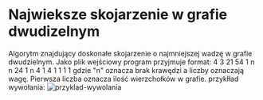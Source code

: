 # Najwieksze skojarzenie w grafie dwudizelnym
Algorytm znajdujący doskonałe skojarzenie o najmniejszej wadzę w grafie dwudzielnym. 
Jako plik wejściowy program przyjmuje format:
4 
3 21 54 1
n n 24 1
n 4 1 4
1 1 1 1
gdzie "n" oznacza brak krawędzi a liczby oznaczają wagę. Pierwsza liczba oznacza ilość wierzchołków w grafie.
przykłład wywołania:
![przyklad-wywolania](https://github.com/Zawansowane-Tuki/Najwieksze-skojarzenie-w-grafie-dwudizelnym/assets/84574377/128e9429-6d1e-41c5-b792-cf56f2e7891a)
